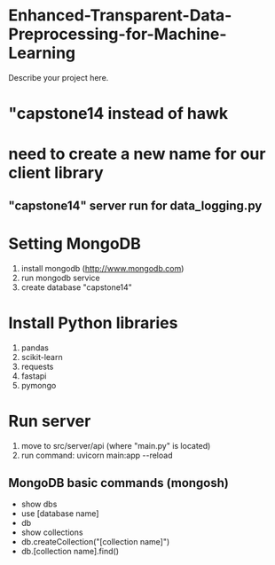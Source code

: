 # Enhanced-Transparent-Data-Preprocessing-for-Machine-Learning

Describe your project here.

# "capstone14 instead of hawk
# need to create a new name for our client library


## "capstone14" server run for data_logging.py

# Setting MongoDB
1. install mongodb (http://www.mongodb.com)
2. run mongodb service
3. create database "capstone14"

# Install Python libraries
1. pandas
2. scikit-learn
3. requests
4. fastapi
5. pymongo

# Run server
1. move to src/server/api (where "main.py" is located)
2. run command: uvicorn main:app --reload


## MongoDB basic commands (mongosh)
- show dbs
- use [database name]
- db
- show collections
- db.createCollection("[collection name]")
- db.[collection name].find()
